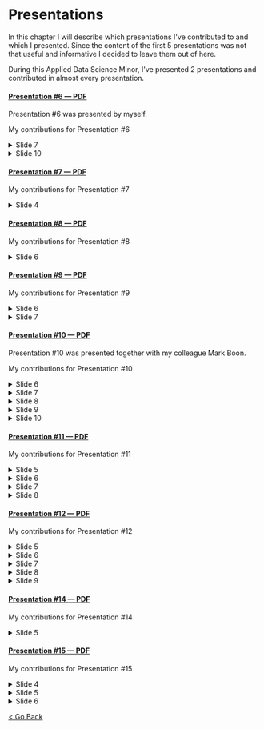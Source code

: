 # Presentations
In this chapter I will describe which presentations I've contributed to and which I presented.
Since the content of the first 5 presentations was not that useful and informative I decided to leave them out of here. 

During this Applied Data Science Minor, I've presented 2 presentations and contributed in almost every presentation.

#### [Presentation #6 — PDF](../Images/Presentation%20Week%206.pdf)

Presentation #6 was presented by myself. 

My contributions for Presentation #6
<details> <summary>Slide 7</summary>

![Slide 7](../Images/Presentations/presentation-6-page-7.PNG)

</details>

<details> <summary>Slide 10</summary>

![Slide 10](../Images/Presentations/presentation-6-page-10.PNG)
</details>

#### [Presentation #7 — PDF](../Images/Presentation%20Week%207.pdf)

My contributions for Presentation #7
<details> <summary>Slide 4</summary>

![Slide 4](../Images/Presentations/presentation-7-page-4.PNG)

</details>

#### [Presentation #8 — PDF](../Images/External%20Presentation%202%20Week%208.pdf)

My contributions for Presentation #8
<details> <summary>Slide 6</summary>

![Slide 6](../Images/Presentations/presentation-8-page-6.PNG)

</details>

#### [Presentation #9 — PDF](../Images/Presentation%20Week%209.pdf)

My contributions for Presentation #9
<details> <summary>Slide 6</summary>

![Slide 6](../Images/Presentations/presentation-9-page-6.PNG)

</details>

<details> <summary>Slide 7</summary>

![Slide 7](../Images/Presentations/presentation-9-page-7.PNG)
</details>

#### [Presentation #10 — PDF](../Images/Presentation%20Week%2010.pdf)

Presentation #10 was presented together with my colleague Mark Boon.

My contributions for Presentation #10
<details> <summary>Slide 6</summary>

![Slide 6](../Images/Presentations/presentation-10-page-6.PNG)

</details>

<details> <summary>Slide 7</summary>

![Slide 7](../Images/Presentations/presentation-10-page-7.PNG)

</details>

<details> <summary>Slide 8</summary>

![Slide 8](../Images/Presentations/presentation-10-page-8.PNG)

</details>

<details> <summary>Slide 9</summary>

![Slide 9](../Images/Presentations/presentation-10-page-9.PNG)

</details>

<details> <summary>Slide 10</summary>

![Slide 10](../Images/Presentations/presentation-10-page-10.PNG)

</details>

#### [Presentation #11 — PDF](../Images/Presentation%20Week%2011.pdf)

My contributions for Presentation #11
<details> <summary>Slide 5</summary>

![Slide 5](../Images/Presentations/presentation-11-page-5.PNG)

</details>

<details> <summary>Slide 6</summary>

![Slide 6](../Images/Presentations/presentation-11-page-6.PNG)

</details>

<details> <summary>Slide 7</summary>

![Slide 7](../Images/Presentations/presentation-11-page-7.PNG)

</details>

<details> <summary>Slide 8</summary>

![Slide 8](../Images/Presentations/presentation-11-page-8.PNG)

</details>

#### [Presentation #12 — PDF](../Images/External%20Presentation%202%20Week%2012.pdf)

My contributions for Presentation #12
<details> <summary>Slide 5</summary>

![Slide 5](../Images/Presentations/presentation-12-page-5.PNG)

</details>

<details> <summary>Slide 6</summary>

![Slide 6](../Images/Presentations/presentation-12-page-6.PNG)

</details>

<details> <summary>Slide 7</summary>

![Slide 7](../Images/Presentations/presentation-12-page-7.PNG)

</details>

<details> <summary>Slide 8</summary>

![Slide 8](../Images/Presentations/presentation-12-page-8.PNG)

</details>

<details> <summary>Slide 9</summary>

![Slide 9](../Images/Presentations/presentation-12-page-9.PNG)

</details>

#### [Presentation #14 — PDF](../Images/Presentation%20Week%2014.pdf)

My contributions for Presentation #14
<details> <summary>Slide 5</summary>

![Slide 5](../Images/Presentations/presentation-14-page-5.PNG)

</details>

#### [Presentation #15 — PDF](../Images/Presentation%20Week%2015.pdf)

My contributions for Presentation #15
<details> <summary>Slide 4</summary>

![Slide 4](../Images/Presentations/presentation-15-page-4.PNG)

</details>

<details> <summary>Slide 5</summary>

![Slide 5](../Images/Presentations/presentation-15-page-5.PNG)

</details>

<details> <summary>Slide 6</summary>

![Slide 6](../Images/Presentations/presentation-15-page-6.PNG)

</details>

[<  Go Back](../README.md)
